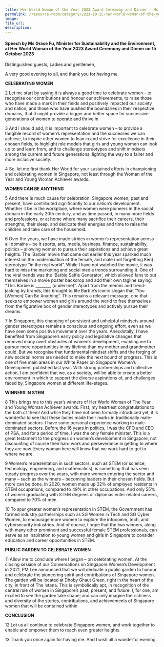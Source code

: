 ```yaml
---
title: Her World Woman of the Year 2023 Award Ceremony and Dinner - Ms Grace Fu
permalink: /resource-room/category/2023-10-15-her-world-woman-of-the-year-2023
image:
file_url:
description: 
---
```


#### Speech by Ms Grace Fu, Minister for Sustainability and the Environment, at Her World Woman of the Year 2023 Award Ceremony and Dinner on 15 October 2023

Distinguished guests, 
Ladies and gentlemen, 

 A very good evening to all, and thank you for having me.


**CELEBRATING WOMEN**

2	Let me start by saying it is always a good time to celebrate women – to recognise our contributions and honour our achievements, to raise those who have made a mark in their fields and positively impacted our society and nation, and those who have pushed the boundaries in their respective domains, that it might provide a bigger and better space for successive generations of women to operate and thrive in.

3	And I should add, it is important to celebrate women – to provide a tangible record of women’s representation and the successes we can achieve, to inspire other women to lean in and strive for excellence in their chosen fields, to highlight role models that girls and young women can look up to and learn from, and to challenge stereotypes and shift mindsets among the current and future generations, lighting the way to a fairer and more inclusive society.

4	So, let me first thank Her World for your sustained efforts in championing and celebrating women in Singapore, not least through the Woman of the Year and Young Woman Achiever awards. 


**WOMEN CAN BE ANYTHING**

5	And there is much cause for celebration. Singapore women, past and present, have contributed significantly to our nation’s development. Whether it be in the workplace, where women were pioneers in the social domain in the early 20th century, and as time passed, in many more fields and professions, or at home where many sacrifice their careers, their strengths, their sleep, and dedicate their energies and time to raise the children and take care of the household. 

6	Over the years, we have made strides in women’s representation across all domains – be it sports, arts, media, business, finance, sustainability, politics – allowing women to pursue their aspirations and achieve great heights. The ‘Barbie’ movie that came out earlier this year sparked much interest on the modernisation of the female, and male (not forgetting Ken) stereotype “in the real world”. While I have not watched the movie, it was hard to miss the marketing and social media trends surrounding it. One of the viral trends was the ‘Barbie Selfie Generator’, which allowed fans to put themselves in a movie poster backdrop and add their own tagline saying: “This Barbie is ________ (underline)”. Apart from the memes and trend-jacking by brands, this brought to life Barbie’s iconic slogan that “You [Women] Can Be Anything”. This remains a relevant message, one that seeks to empower women and girls around the world to free themselves from the figurative box of gender stereotypes and actively pursue their dreams. 

7	In Singapore, this changing of persistent and unhelpful mindsets around gender stereotypes remains a conscious and ongoing effort, even as we have seen some positive movement over the years. Anecdotally, I have benefited from Singapore’s early policy and legislative changes that removed many overt obstacles of women’s development, enabling me to pursue more opportunities in my lifetime than my mother and grandmother could. But we recognise that fundamental mindset shifts and the forging of new societal norms are needed to make the next bound of progress. This is one of five main areas in our White Paper on Singapore Women’s Development published last year.  With strong partnerships and collective action, I am confident that we, as a society, will be able to create a better environment in which to support the diverse aspirations of, and challenges faced by, Singapore women at different life-stages.


**WINNERS IN STEM**

8	This brings me to this year’s winners of Her World Woman of The Year and Young Woman Achiever awards. First, my heartiest congratulations to the both of them! And while they have not been formally introduced yet,  it is wonderful to see that these ladies made their marks in traditionally male-dominated sectors. I have some personal experience working in male-dominated sectors. Before the 16 years in politics, I was the CFO and CEO of PSA, and for a period of time, I was the only female minister. This is a great testament to the progress on women’s development in Singapore, not discounting of course their hard work and perseverance in getting to where they are now. Every woman here will know that we work hard to get to where we are. 

9	Women’s representation in such sectors, such as STEM (or science, technology, engineering, and mathematics), is something that has seen steady progress over the years, with more women entering the sector and many – such as the winners – becoming leaders in their chosen fields. But more can be done. In 2020, women made up 32% of employed residents in STEM occupations, compared to 49% in other occupations. And only 55% of women graduating with STEM degrees or diplomas enter related careers, compared to 70% of men. 

10	To spur greater women’s representation in STEM, the Government has formed industry partnerships such as SG Women in Tech and SG Cyber Women, to encourage more women to explore the infocomm, tech, and cybersecurity industries.  And of course, I hope that the two winners, along with many other prominent and successful female STEM professionals, can serve as an inspiration to young women and girls in Singapore to consider education and career opportunities in STEM.

**PUBLIC GARDEN TO CELEBRATE WOMEN**

11	Allow me to conclude where I began – on celebrating women. At the closing session of our Conversations on Singapore Women’s Development in 2021, PM Lee announced that we will dedicate a public garden to honour and celebrate the pioneering spirit and contributions of Singapore women. The garden will be located at Dhoby Ghaut Green, right in the heart of the city, in front of The Istana. This is symbolically apt, in recognition of the central role of women in Singapore’s past, present, and future. I, for one, am excited to see the garden take shape; and can only imagine the richness and diversity of the stories, contributions, and achievements of Singapore women that will be contained within.


**CONCLUSION**

12	Let us all continue to celebrate Singapore women, and work together to enable and empower them to reach even greater heights. 

13	Thank you once again for having me. And I wish all a wonderful evening.

